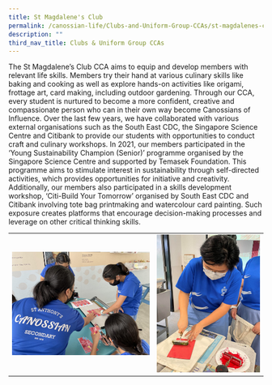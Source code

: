 ```yaml
---
title: St Magdalene's Club
permalink: /canossian-life/Clubs-and-Uniform-Group-CCAs/st-magdalenes-club/
description: ""
third_nav_title: Clubs & Uniform Group CCAs
---
```


The St Magdalene’s Club CCA aims to equip and develop members with relevant life skills. Members try their hand at various culinary skills like baking and cooking as well as explore hands-on activities like origami, frottage art, card making, including outdoor gardening. Through our CCA, every student is nurtured to become a more confident, creative and compassionate person who can in their own way become Canossians of Influence. Over the last few years, we have collaborated with various external organisations such as the South East CDC, the Singapore Science Centre and Citibank to provide our students with opportunities to conduct craft and culinary workshops. In 2021, our members participated in the ‘Young Sustainability Champion (Senior)’ programme organised by the Singapore Science Centre and supported by Temasek Foundation. This programme aims to stimulate interest in sustainability through self-directed activities, which provides opportunities for initiative and creativity. Additionally, our members also participated in a skills development workshop, ‘Citi-Build Your Tomorrow’ organised by South East CDC and Citibank involving tote bag printmaking and watercolour card painting. Such exposure creates platforms that encourage decision-making processes and leverage on other critical thinking skills.

|   |   |
|---|---|
|![](/images/Canossian%20Life/CLUBS%20&%20UNIFORM%20GROUP%20CCAS/ST%20MAGDALENE'S%20CLUB/St-Magdalene_s-Club-2_Bookmark-Making-1536x1152.jpg)   | ![](/images/Canossian%20Life/CLUBS%20&%20UNIFORM%20GROUP%20CCAS/ST%20MAGDALENE'S%20CLUB/St-Magdalene_s-Club-6_Totebag-Printmaking-1152x1536.jpg)  |